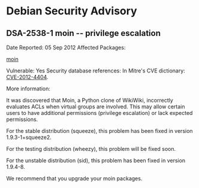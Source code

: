 
Debian Security Advisory
========================


DSA-2538-1 moin -- privilege escalation
---------------------------------------



Date Reported:
05 Sep 2012
Affected Packages:

[moin](https://packages.debian.org/src:moin)

Vulnerable:
Yes
Security database references:
In Mitre's CVE dictionary: [CVE-2012-4404](https://security-tracker.debian.org/tracker/CVE-2012-4404).  

More information:

It was discovered that Moin, a Python clone of WikiWiki, incorrectly
evaluates ACLs when virtual groups are involved. This may allow certain
users to have additional permissions (privilege escalation) or lack
expected permissions.


For the stable distribution (squeeze), this problem has been fixed in
version 1.9.3-1+squeeze2.


For the testing distribution (wheezy), this problem will be fixed soon.


For the unstable distribution (sid), this problem has been fixed in
version 1.9.4-8.


We recommend that you upgrade your moin packages.





